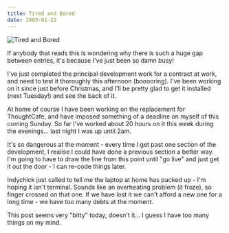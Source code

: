 ```yaml
---
title: Tired and Bored
date: 2003-01-22
---
```


![Tired and Bored](https://source.unsplash.com/dUPDhdeCN84/1600x900)

If anybody that reads this is wondering why there is such a huge gap between entries, it's because I've just been so damn busy!

I've just completed the principal development work for a contract at work, and need to test it thoroughly this afternoon (booooring). I've been working on it since just before Christmas, and I'll be pretty glad to get it installed (next Tuesday!) and see the back of it.

At home of course I have been working on the replacement for ThoughtCafe, and have imposed something of a deadline on myself of this coming Sunday. So far I've worked about 20 hours on it this week during the evenings... last night I was up until 2am.

It's so dangerous at the moment - every time I get past one section of the development, I realise I could have done a previous section a better way. I'm going to have to draw the line from this point until "go live" and just get it out the door - I can re-code things later.

Indychick just called to tell me the laptop at home has packed up - I'm hoping it isn't terminal. Sounds like an overheating problem (it froze), so finger crossed on that one. If we have lost it we can't afford a new one for a long time - we have too many debts at the moment.

This post seems very "bitty" today, doesn't it... I guess I have too many things on my mind.